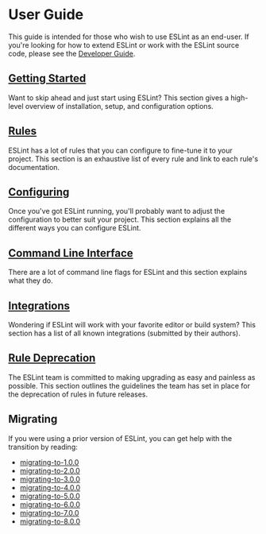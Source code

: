 # User Guide

This guide is intended for those who wish to use ESLint as an end-user. If you're looking for how to extend ESLint or work with the ESLint source code, please see the [Developer Guide](../developer-guide).

## [Getting Started](getting-started.md)

Want to skip ahead and just start using ESLint? This section gives a high-level overview of installation, setup, and configuration options.

## [Rules](../rules)

ESLint has a lot of rules that you can configure to fine-tune it to your project. This section is an exhaustive list of every rule and link to each rule's documentation.

## [Configuring](configuring/)

Once you've got ESLint running, you'll probably want to adjust the configuration to better suit your project. This section explains all the different ways you can configure ESLint.

## [Command Line Interface](command-line-interface.md)

There are a lot of command line flags for ESLint and this section explains what they do.

## [Integrations](integrations.md)

Wondering if ESLint will work with your favorite editor or build system? This section has a list of all known integrations (submitted by their authors).

## [Rule Deprecation](rule-deprecation.md)

The ESLint team is committed to making upgrading as easy and painless as possible. This section outlines the guidelines the team has set in place for the deprecation of rules in future releases.

## Migrating

If you were using a prior version of ESLint, you can get help with the transition by reading:

- [migrating-to-1.0.0](migrating-to-1.0.0.md)
- [migrating-to-2.0.0](migrating-to-2.0.0.md)
- [migrating-to-3.0.0](migrating-to-3.0.0.md)
- [migrating-to-4.0.0](migrating-to-4.0.0.md)
- [migrating-to-5.0.0](migrating-to-5.0.0.md)
- [migrating-to-6.0.0](migrating-to-6.0.0.md)
- [migrating-to-7.0.0](migrating-to-7.0.0.md)
- [migrating-to-8.0.0](migrating-to-8.0.0.md)
